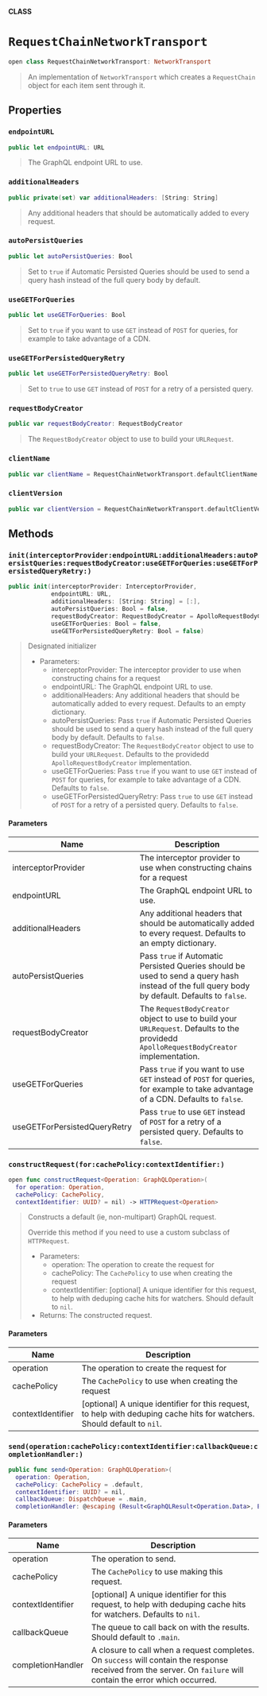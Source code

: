 **CLASS**

# `RequestChainNetworkTransport`

```swift
open class RequestChainNetworkTransport: NetworkTransport
```

> An implementation of `NetworkTransport` which creates a `RequestChain` object
> for each item sent through it.

## Properties
### `endpointURL`

```swift
public let endpointURL: URL
```

> The GraphQL endpoint URL to use.

### `additionalHeaders`

```swift
public private(set) var additionalHeaders: [String: String]
```

> Any additional headers that should be automatically added to every request.

### `autoPersistQueries`

```swift
public let autoPersistQueries: Bool
```

> Set to `true` if Automatic Persisted Queries should be used to send a query hash instead of the full query body by default.

### `useGETForQueries`

```swift
public let useGETForQueries: Bool
```

> Set to  `true` if you want to use `GET` instead of `POST` for queries, for example to take advantage of a CDN.

### `useGETForPersistedQueryRetry`

```swift
public let useGETForPersistedQueryRetry: Bool
```

> Set to `true` to use `GET` instead of `POST` for a retry of a persisted query.

### `requestBodyCreator`

```swift
public var requestBodyCreator: RequestBodyCreator
```

> The `RequestBodyCreator` object to use to build your `URLRequest`.

### `clientName`

```swift
public var clientName = RequestChainNetworkTransport.defaultClientName
```

### `clientVersion`

```swift
public var clientVersion = RequestChainNetworkTransport.defaultClientVersion
```

## Methods
### `init(interceptorProvider:endpointURL:additionalHeaders:autoPersistQueries:requestBodyCreator:useGETForQueries:useGETForPersistedQueryRetry:)`

```swift
public init(interceptorProvider: InterceptorProvider,
            endpointURL: URL,
            additionalHeaders: [String: String] = [:],
            autoPersistQueries: Bool = false,
            requestBodyCreator: RequestBodyCreator = ApolloRequestBodyCreator(),
            useGETForQueries: Bool = false,
            useGETForPersistedQueryRetry: Bool = false)
```

> Designated initializer
>
> - Parameters:
>   - interceptorProvider: The interceptor provider to use when constructing chains for a request
>   - endpointURL: The GraphQL endpoint URL to use.
>   - additionalHeaders: Any additional headers that should be automatically added to every request. Defaults to an empty dictionary.
>   - autoPersistQueries: Pass `true` if Automatic Persisted Queries should be used to send a query hash instead of the full query body by default. Defaults to `false`.
>   - requestBodyCreator: The `RequestBodyCreator` object to use to build your `URLRequest`. Defaults to the providedd `ApolloRequestBodyCreator` implementation.
>   - useGETForQueries: Pass `true` if you want to use `GET` instead of `POST` for queries, for example to take advantage of a CDN. Defaults to `false`.
>   - useGETForPersistedQueryRetry: Pass `true` to use `GET` instead of `POST` for a retry of a persisted query. Defaults to `false`.

#### Parameters

| Name | Description |
| ---- | ----------- |
| interceptorProvider | The interceptor provider to use when constructing chains for a request |
| endpointURL | The GraphQL endpoint URL to use. |
| additionalHeaders | Any additional headers that should be automatically added to every request. Defaults to an empty dictionary. |
| autoPersistQueries | Pass `true` if Automatic Persisted Queries should be used to send a query hash instead of the full query body by default. Defaults to `false`. |
| requestBodyCreator | The `RequestBodyCreator` object to use to build your `URLRequest`. Defaults to the providedd `ApolloRequestBodyCreator` implementation. |
| useGETForQueries | Pass `true` if you want to use `GET` instead of `POST` for queries, for example to take advantage of a CDN. Defaults to `false`. |
| useGETForPersistedQueryRetry | Pass `true` to use `GET` instead of `POST` for a retry of a persisted query. Defaults to `false`. |

### `constructRequest(for:cachePolicy:contextIdentifier:)`

```swift
open func constructRequest<Operation: GraphQLOperation>(
  for operation: Operation,
  cachePolicy: CachePolicy,
  contextIdentifier: UUID? = nil) -> HTTPRequest<Operation>
```

> Constructs a default (ie, non-multipart) GraphQL request.
>
> Override this method if you need to use a custom subclass of `HTTPRequest`.
>
> - Parameters:
>   - operation: The operation to create the request for
>   - cachePolicy: The `CachePolicy` to use when creating the request
>   - contextIdentifier: [optional] A unique identifier for this request, to help with deduping cache hits for watchers. Should default to `nil`.
> - Returns: The constructed request.

#### Parameters

| Name | Description |
| ---- | ----------- |
| operation | The operation to create the request for |
| cachePolicy | The `CachePolicy` to use when creating the request |
| contextIdentifier | [optional] A unique identifier for this request, to help with deduping cache hits for watchers. Should default to `nil`. |

### `send(operation:cachePolicy:contextIdentifier:callbackQueue:completionHandler:)`

```swift
public func send<Operation: GraphQLOperation>(
  operation: Operation,
  cachePolicy: CachePolicy = .default,
  contextIdentifier: UUID? = nil,
  callbackQueue: DispatchQueue = .main,
  completionHandler: @escaping (Result<GraphQLResult<Operation.Data>, Error>) -> Void) -> Cancellable
```

#### Parameters

| Name | Description |
| ---- | ----------- |
| operation | The operation to send. |
| cachePolicy | The `CachePolicy` to use making this request. |
| contextIdentifier | [optional] A unique identifier for this request, to help with deduping cache hits for watchers. Defaults to `nil`. |
| callbackQueue | The queue to call back on with the results. Should default to `.main`. |
| completionHandler | A closure to call when a request completes. On `success` will contain the response received from the server. On `failure` will contain the error which occurred. |